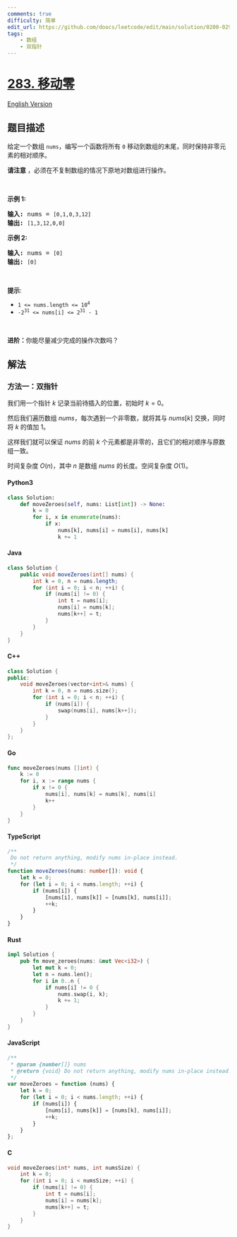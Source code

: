 ```yaml
---
comments: true
difficulty: 简单
edit_url: https://github.com/doocs/leetcode/edit/main/solution/0200-0299/0283.Move%20Zeroes/README.md
tags:
    - 数组
    - 双指针
---
```


<!-- problem:start -->

# [283. 移动零](https://leetcode.cn/problems/move-zeroes)

[English Version](/solution/0200-0299/0283.Move%20Zeroes/README_EN.md)

## 题目描述

<!-- description:start -->

<p>给定一个数组 <code>nums</code>，编写一个函数将所有 <code>0</code> 移动到数组的末尾，同时保持非零元素的相对顺序。</p>

<p><strong>请注意</strong>&nbsp;，必须在不复制数组的情况下原地对数组进行操作。</p>

<p>&nbsp;</p>

<p><strong>示例 1:</strong></p>

<pre>
<strong>输入:</strong> nums = <code>[0,1,0,3,12]</code>
<strong>输出:</strong> <code>[1,3,12,0,0]</code>
</pre>

<p><strong>示例 2:</strong></p>

<pre>
<strong>输入:</strong> nums = <code>[0]</code>
<strong>输出:</strong> <code>[0]</code></pre>

<p>&nbsp;</p>

<p><strong>提示</strong>:</p>
<meta charset="UTF-8" />

<ul>
	<li><code>1 &lt;= nums.length &lt;= 10<sup>4</sup></code></li>
	<li><code>-2<sup>31</sup>&nbsp;&lt;= nums[i] &lt;= 2<sup>31</sup>&nbsp;- 1</code></li>
</ul>

<p>&nbsp;</p>

<p><b>进阶：</b>你能尽量减少完成的操作次数吗？</p>

<!-- description:end -->

## 解法

<!-- solution:start -->

### 方法一：双指针

我们用一个指针 $k$ 记录当前待插入的位置，初始时 $k = 0$。

然后我们遍历数组 $\textit{nums}$，每次遇到一个非零数，就将其与 $\textit{nums}[k]$ 交换，同时将 $k$ 的值加 $1$。

这样我们就可以保证 $\textit{nums}$ 的前 $k$ 个元素都是非零的，且它们的相对顺序与原数组一致。

时间复杂度 $O(n)$，其中 $n$ 是数组 $\textit{nums}$ 的长度。空间复杂度 $O(1)$。

<!-- tabs:start -->

#### Python3

```python
class Solution:
    def moveZeroes(self, nums: List[int]) -> None:
        k = 0
        for i, x in enumerate(nums):
            if x:
                nums[k], nums[i] = nums[i], nums[k]
                k += 1
```

#### Java

```java
class Solution {
    public void moveZeroes(int[] nums) {
        int k = 0, n = nums.length;
        for (int i = 0; i < n; ++i) {
            if (nums[i] != 0) {
                int t = nums[i];
                nums[i] = nums[k];
                nums[k++] = t;
            }
        }
    }
}
```

#### C++

```cpp
class Solution {
public:
    void moveZeroes(vector<int>& nums) {
        int k = 0, n = nums.size();
        for (int i = 0; i < n; ++i) {
            if (nums[i]) {
                swap(nums[i], nums[k++]);
            }
        }
    }
};
```

#### Go

```go
func moveZeroes(nums []int) {
	k := 0
	for i, x := range nums {
		if x != 0 {
			nums[i], nums[k] = nums[k], nums[i]
			k++
		}
	}
}
```

#### TypeScript

```ts
/**
 Do not return anything, modify nums in-place instead.
 */
function moveZeroes(nums: number[]): void {
    let k = 0;
    for (let i = 0; i < nums.length; ++i) {
        if (nums[i]) {
            [nums[i], nums[k]] = [nums[k], nums[i]];
            ++k;
        }
    }
}
```

#### Rust

```rust
impl Solution {
    pub fn move_zeroes(nums: &mut Vec<i32>) {
        let mut k = 0;
        let n = nums.len();
        for i in 0..n {
            if nums[i] != 0 {
                nums.swap(i, k);
                k += 1;
            }
        }
    }
}
```

#### JavaScript

```js
/**
 * @param {number[]} nums
 * @return {void} Do not return anything, modify nums in-place instead.
 */
var moveZeroes = function (nums) {
    let k = 0;
    for (let i = 0; i < nums.length; ++i) {
        if (nums[i]) {
            [nums[i], nums[k]] = [nums[k], nums[i]];
            ++k;
        }
    }
};
```

#### C

```c
void moveZeroes(int* nums, int numsSize) {
    int k = 0;
    for (int i = 0; i < numsSize; ++i) {
        if (nums[i] != 0) {
            int t = nums[i];
            nums[i] = nums[k];
            nums[k++] = t;
        }
    }
}
```

<!-- tabs:end -->

<!-- solution:end -->

<!-- problem:end -->

